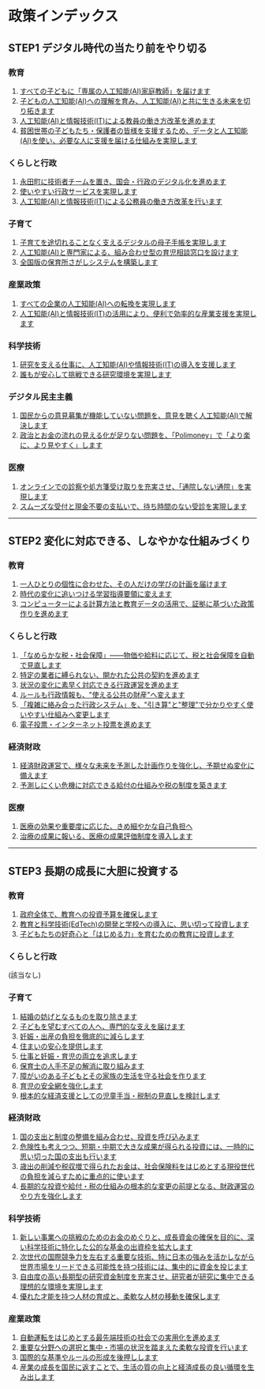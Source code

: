 # 政策インデックス

## STEP1 デジタル時代の当たり前をやり切る

### 教育
1) [すべての子どもに「専属の人工知能(AI)家庭教師」を届けます](https.github.com/team-mirai/policy/blob/main/11_ステップ１教育.md#１すべての子どもに専属のai家庭教師を届けます)
2) [子どもの人工知能(AI)への理解を育み、人工知能(AI)と共に生きる未来を切り拓きます](https://github.com/team-mirai/policy/blob/main/11_ステップ１教育.md#２子どものaiリテラシーを育みaiと共生する未来を切り拓きます)
3) [人工知能(AI)と情報技術(IT)による教員の働き方改革を進めます](https://github.com/team-mirai/policy/blob/main/11_ステップ１教育.md#３aiitによる教員の働き方改革を進めます)
4) [貧困世帯の子どもたち・保護者の皆様を支援するため、データと人工知能(AI)を使い、必要な人に支援を届ける仕組みを実現します](https://github.com/team-mirai/policy/blob/main/11_ステップ１教育.md#４貧困世帯の子どもたち保護者の皆様を支援するためデータとaiを駆使しプッシュ型の支援を実現します)

### くらしと行政
1) [永田町に技術者チームを置き、国会・行政のデジタル化を進めます](https://github.com/team-mirai/policy/blob/main/13_ステップ１行政改革.md#１永田町にエンジニアチームを設置し国会行政のdxを推進します)
2) [使いやすい行政サービスを実現します](https://github.com/team-mirai/policy/blob/main/13_ステップ１行政改革.md#２使いやすい行政を実現します)
3) [人工知能(AI)と情報技術(IT)による公務員の働き方改革を行います](https.github.com/team-mirai/policy/blob/main/13_ステップ１行政改革.md#３aiitによる公務員の働き方改革を行います)

### 子育て
1) [子育てを途切れることなく支えるデジタルの母子手帳を実現します](https://github.com/team-mirai/policy/blob/main/12_ステップ１子育て.md#１子育てを切れ目なくサポートするデジタル母子パスポートを実現します)
2) [人工知能(AI)と専門家による、組み合わせ型の育児相談窓口を設けます](https://github.com/team-mirai/policy/blob/main/12_ステップ１子育て.md#２aiと専門家によるハイブリッド型育児相談ポータルを設置します)
3) [全国版の保育所さがしシステムを構築します](https://github.com/team-mirai/policy/blob/main/12_ステップ１子育て.md#３全国版保育マッチングプラットフォームを構築します)

### 産業政策
1) [すべての企業の人工知能(AI)への転換を実現します](https://github.com/team-mirai/policy/blob/main/14_ステップ１産業.md#１すべての企業のaiシフトを実現します)
2) [人工知能(AI)と情報技術(IT)の活用により、便利で効率的な産業支援を実現します](https://github.com/team-mirai/policy/blob/main/14_ステップ１産業.md#２aiitの活用により便利で効率的な産業支援を実現します)

### 科学技術
1) [研究を支える仕事に、人工知能(AI)や情報技術(IT)の導入を支援します](https://github.com/team-mirai/policy/blob/main/15_ステップ１科学技術.md#１研究支援業務へのaiit導入を支援します)
2) [誰もが安心して挑戦できる研究環境を実現します](https.github.com/team-mirai/policy/blob/main/15_ステップ１科学技術.md#２誰もが安心して挑戦できる研究環境を実現します)

### デジタル民主主義
1) [国民からの意見募集が機能していない問題を、意見を聴く人工知能(AI)で解決します](https://github.com/team-mirai/policy/blob/main/16_ステップ１デジタル民主主義.md#１パブリックコメントの機能不全---広聴aiを活用します)
2) [政治とお金の流れの見える化が足りない問題を、「Polimoney」で「より楽に、より見やすく」します](https.github.com/team-mirai/policy/blob/main/16_ステップ１デジタル民主主義.md#２政治とカネの見える化不足---polimoneyでより楽により見やすくを実現します)

### 医療
1) [オンラインでの診察や処方箋受け取りを充実させ、「通院しない通院」を実現します](https.github.com/team-mirai/policy/blob/main/17_ステップ１医療.md#1オンライン診療--処方受け取り方法を充実し通院のない通院を実現)
2) [スムーズな受付と現金不要の支払いで、待ち時間のない受診を実現します](https://github.com/team-mirai/policy/blob/main/17_ステップ１医療.md#2スマート受付とキャッシュレスで待ち時間のない受診を実現)

---

## STEP2 変化に対応できる、しなやかな仕組みづくり

### 教育
1) [一人ひとりの個性に合わせた、その人だけの学びの計画を届けます](https://github.com/team-mirai/policy/blob/main/21_ステップ２教育.md#１一人ひとりの個性に合わせたオーダーメイドカリキュラムを届けます)
2) [時代の変化に追いつける学習指導要領に変えます](https://github.com/team-mirai/policy/blob/main/21_ステップ２教育.md#２時代の変化にキャッチアップできる学習指導要領に変えます)
3) [コンピューターによる計算方法と教育データの活用で、証拠に基づいた政策作りを進めます](https://github.com/team-mirai/policy/blob/main/21_ステップ２教育.md#３アルゴリズムと教育データ利活用によりebpmを推進します)

### くらしと行政
1) [「なめらかな税・社会保障」——物価や給料に応じて、税と社会保障を自動で見直します](https://github.com/team-mirai/policy/blob/main/22_ステップ２行政改革.md#１なめらかな税社会保障物価や賃金に応じて税と社会保障を自動で見直します)
2) [特定の業者に縛られない、開かれた公共の契約を進めます](https://github.com/team-mirai/policy/blob/main/22_ステップ２行政改革.md#２ロックインを防ぐオープンな公共調達を推進します)
3) [状況の変化に素早く対応できる行政運営を進めます](https://github.com/team-mirai/policy/blob/main/22_ステップ２行政改革.md#３アジャイルガバナンスを推進します)
4) [ルールも行政情報も、"使える公共の財産"へ変えます](https.github.com/team-mirai/policy/blob/main/22_ステップ２行政改革.md#４ルールも行政情報も使える公共財へ変革します)
5) [「複雑に絡み合った行政システム」を、"引き算"と"整理"で分かりやすく使いやすい仕組みへ変更します](https.github.com/team-mirai/policy/blob/main/22_ステップ２行政改革.md#５スパゲティコード化した行政システムを引き算と整理でわかりやすく使いやすい仕組みへ変更します)
6) [電子投票・インターネット投票を進めます](https://github.com/team-mirai/policy/blob/main/22_ステップ２行政改革.md#６電子投票ネット投票を推進します)

### 経済財政
1) [経済財政運営で、様々な未来を予測した計画作りを強化し、予期せぬ変化に備えます](https://github.com/team-mirai/policy/blob/main/36_ステップ３経済財政.md#１-経済財政運営におけるシナリオプランニングを強化し非連続的な変化に備えます)
2) [予測しにくい危機に対応できる給付の仕組みや税の制度を築きます](https://github.com/team-mirai/policy/blob/main/36_ステップ３経済財政.md#２予測困難な危機に対応できる給付システム税制を構築します)

### 医療
1) [医療の効果や重要度に応じた、きめ細やかな自己負担へ](https.github.com/team-mirai/policy/blob/main/24_ステップ２医療.md#1医療の有効性重要度に応じたきめ細やかな自己負担へ)
2) [治療の成果に報いる、医療の成果評価制度を導入します](https://github.com/team-mirai/policy/blob/main/24_ステップ２医療.md#2治療成果に報いる医療アウトカム評価制度の導入)

---

## STEP3 長期の成長に大胆に投資する

### 教育
1) [政府全体で、教育への投資予算を確保します](https.github.com/team-mirai/policy/blob/main/32_ステップ３教育.md#１政府全体で教育への投資予算を確保します)
2) [教育と科学技術(EdTech)の開発と学校への導入に、思い切って投資します](https://github.com/team-mirai/policy/blob/main/32_ステップ３教育.md#２edtechの開発と学校への導入に大胆に投資します)
3) [子どもたちの好奇心と「はじめる力」を育むための教育に投資します](https.github.com/team-mirai/policy/blob/main/32_ステップ３教育.md#３子どもたちの好奇心とはじめる力を育むための教育に投資します)

### くらしと行政
(該当なし)

### 子育て
1) [結婚の妨げとなるものを取り除きます](https://github.com/team-mirai/policy/blob/main/31_ステップ３子育て.md#１結婚の障壁を取り除きます)
2) [子どもを望むすべての人へ、専門的な支えを届けます](https.github.com/team-mirai/policy/blob/main/31_ステップ３子育て.md#２子どもを望むすべての人へ専門的サポートを届けます)
3) [妊娠・出産の負担を徹底的に減らします](https://github.com/team-mirai/policy/blob/main/31_ステップ３子育て.md#３妊娠出産の負担を徹底軽減します)
4) [住まいの安心を提供します](https.github.com/team-mirai/policy/blob/main/31_ステップ３子育て.md#４住まいの安心を提供します)
5) [仕事と妊娠・育児の両立を追求します](https.github.com/team-mirai/policy/blob/main/31_ステップ３子育て.md#５仕事と妊娠育児の両立を追求します)
6) [保育士の人手不足の解消に取り組みます](https.github.com/team-mirai/policy/blob/main/31_ステップ３子育て.md#６保育士の人手不足解消に取り組みます)
7) [障がいのある子どもとその家族の生活を守る社会を作ります](https.github.com/team-mirai/policy/blob/main/31_ステップ３子育て.md#７障がいのある子どもとその家族の生活を守る社会を作ります)
8) [育児の安全網を強化します](https.github.com/team-mirai/policy/blob/main/31_ステップ３子育て.md#８育児のセーフティーネットを強化します)
9) [根本的な経済支援としての児童手当・税制の見直しを検討します](https://github.com/team-mirai/policy/blob/main/31_ステップ３子育て.md#９抜本的な経済支援としての児童手当税制見直しを検討します)

### 経済財政
1) [国の支出と制度の整備を組み合わせ、投資を呼び込みます](https://github.com/team-mirai/policy/blob/main/36_ステップ３経済財政.md#１財政出動と制度整備を組み合わせ投資を喚起します)
2) [危険性も考えつつ、短期・中期で大きな成果が得られる投資には、一時的に思い切った国の支出も行います](https.github.com/team-mirai/policy/blob/main/36_ステップ３経済財政.md#２-リスクを踏まえつつ短中期で大きな成果が得られる投資は一時的に大胆な財政出動も行います)
3) [歳出の削減や税収増で得られたお金は、社会保険料をはじめとする現役世代の負担を減らすために重点的に使います](https://github.com/team-mirai/policy/blob/main/36_ステップ３経済財政.md#３長期投資や給付税制システムの抜本変更の前提となる財政ガバナンスを強化します)
4) [長期的な投資や給付・税の仕組みの根本的な変更の前提となる、財政運営のやり方を強化します](https.github.com/team-mirai/policy/blob/main/36_ステップ３経済財政.md#３長期投資や給付税制システムの抜本変更の前提となる財政ガバナンスを強化します)

### 科学技術
1) [新しい事業への挑戦のためのお金のめぐりと、成長資金の確保を目的に、深い科学技術に特化した公的な基金の出資枠を拡大します](https://github.com/team-mirai/policy/blob/main/33_ステップ３科学技術.md#１リスクマネーの流通と成長資金の確保を目的にディープテック特化型の公的ファンドの出資枠の拡大を行います)
2) [次世代の国際競争力を左右する重要な技術、特に日本の強みを活かしながら世界市場をリードできる可能性を持つ技術には、集中的に資金を投じます](https://github.com/team-mirai/policy/blob/main/33_ステップ３科学技術.md#２次世代の国際競争力を左右する戦略技術特に日本の強みを活かしながら世界市場を牽引できるポテンシャルを持つ技術については集中的に資本を投下します)
3) [自由度の高い長期型の研究資金制度を充実させ、研究者が研究に集中できる理想的な環境を実現します](https://github.com/team-mirai/policy/blob/main/33_ステップ３科学技術.md#３高自由度で長期型の研究資金制度を拡充し研究者が研究に集中できる理想的環境を実現します)
4) [優れた才能を持つ人材の育成と、柔軟な人材の移動を確保します](https://github.com/team-mirai/policy/blob/main/33_ステップ３科学技術.md#４卓越した人材の育成と柔軟な人材流動性を確保します)

### 産業政策
1) [自動運転をはじめとする最先端技術の社会での実用化を進めます](https.github.com/team-mirai/policy/blob/main/34_ステップ３産業.md#１自動運転をはじめとする最先端テクノロジーの社会実装を進めます)
2) [重要な分野への選択と集中・市場の状況を踏まえた柔軟な投資を行います](https://github.com/team-mirai/policy/blob/main/34_ステップ３産業.md#２重点分野への選択と集中市場環境を踏まえた柔軟な投資を行います)
3) [国際的な基準やルールの形成を後押しします](https.github.com/team-mirai/policy/blob/main/34_ステップ３産業.md#３国際標準ルールの形成を後押しします)
4) [産業の成長を国民に返すことで、生活の質の向上と経済成長の良い循環を生み出します](https://github.com/team-mirai/policy/blob/main/34_ステップ３産業.md#４産業の成長を還元することで生活の質向上と経済成長の好循環を生み出します)
